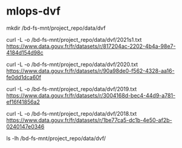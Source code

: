 # mlops-dvf
mkdir /bd-fs-mnt/project_repo/data/dvf

curl -L -o /bd-fs-mnt/project_repo/data/dvf/2021s1.txt https://www.data.gouv.fr/fr/datasets/r/817204ac-2202-4b4a-98e7-4184d154d98c

curl -L -o /bd-fs-mnt/project_repo/data/dvf/2020.txt https://www.data.gouv.fr/fr/datasets/r/90a98de0-f562-4328-aa16-fe0dd1dca60f

curl -L -o /bd-fs-mnt/project_repo/data/dvf/2019.txt https://www.data.gouv.fr/fr/datasets/r/3004168d-bec4-44d9-a781-ef16f41856a2

curl -L -o /bd-fs-mnt/project_repo/data/dvf/2018.txt https://www.data.gouv.fr/fr/datasets/r/1be77ca5-dc1b-4e50-af2b-0240147e0346

ls -lh /bd-fs-mnt/project_repo/data/dvf/